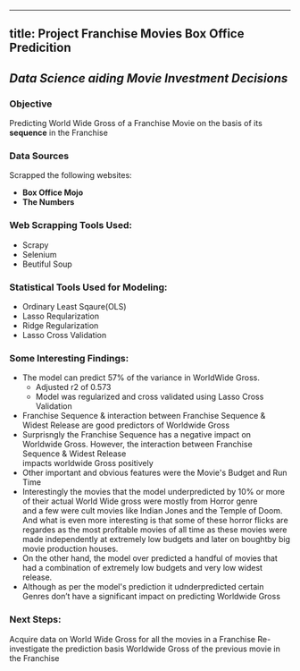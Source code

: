 
---

title: Project Franchise Movies Box Office Predicition
---
*Data Science aiding Movie Investment Decisions*
---
  

### Objective  
Predicting World Wide Gross of a Franchise Movie on the basis of its **sequence** in the Franchise


### Data Sources 
Scrapped the following websites:
* **Box Office Mojo**  
* **The Numbers** 

### Web Scrapping Tools Used:
* Scrapy
* Selenium
* Beutiful Soup
 
### Statistical Tools Used for Modeling:
* Ordinary Least Sqaure(OLS)
* Lasso Reqularization
* Ridge Regularization
* Lasso Cross Validation

### Some Interesting Findings:
* The model can predict 57% of the variance in WorldWide Gross.
  * Adjusted r2 of 0.573
  * Model was regularized and cross validated using Lasso Cross Validation
* Franchise Sequence & interaction between Franchise Sequence & Widest Release are good predictors of Worldwide Gross
* Surprisngly the Franchise Sequence has a negative impact on Worldwide Gross. However, the interaction between Franchise Sequence & Widest Release   
impacts worldwide Gross positively
* Other important and obvious features were the Movie's Budget and Run Time
* Interestingly the movies that the model underpredicted by 10% or more of their actual World Wide gross were mostly from Horror genre   
and a few were cult movies like Indian Jones and the Temple of Doom. And what is even more interesting is that some of these horror flicks  are regardes as the most profitable movies of all time as these movies were made independently at extremely low budgets and later on boughtby big movie production houses.
* On the other hand, the model over predicted a handful of movies that had a combination of extremely low budgets and very low widest release.
* Although as per the model's prediction it udnderpredicted certain Genres don’t have a significant impact on predicting Worldwide Gross

 
### Next Steps:
Acquire data on World Wide Gross for all the movies in a Franchise
Re-investigate the prediction basis Worldwide Gross of the previous movie in the Franchise

   
  
 
 
